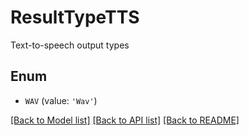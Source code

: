 # ResultTypeTTS

Text-to-speech output types

## Enum

* `WAV` (value: `'Wav'`)

[[Back to Model list]](../README.md#documentation-for-models) [[Back to API list]](../README.md#documentation-for-api-endpoints) [[Back to README]](../README.md)


